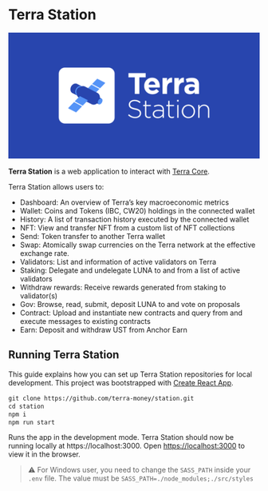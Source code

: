 # Terra Station

![Banner](Banner.png)

**Terra Station** is a web application to interact with [Terra Core](https://github.com/terra-money/core).

Terra Station allows users to:

- Dashboard: An overview of Terra’s key macroeconomic metrics
- Wallet: Coins and Tokens (IBC, CW20) holdings in the connected wallet
- History: A list of transaction history executed by the connected wallet
- NFT: View and transfer NFT from a custom list of NFT collections
- Send: Token transfer to another Terra wallet
- Swap: Atomically swap currencies on the Terra network at the effective exchange rate.
- Validators: List and information of active validators on Terra
- Staking: Delegate and undelegate LUNA to and from a list of active validators
- Withdraw rewards: Receive rewards generated from staking to validator(s)
- Gov: Browse, read, submit, deposit LUNA to and vote on proposals
- Contract: Upload and instantiate new contracts and query from and execute messages to existing contracts
- Earn: Deposit and withdraw UST from Anchor Earn

## Running Terra Station

This guide explains how you can set up Terra Station repositories for local development.
This project was bootstrapped with [Create React App](https://create-react-app.dev/).

```
git clone https://github.com/terra-money/station.git
cd station
npm i
npm run start
```

Runs the app in the development mode.
Terra Station should now be running locally at https://localhost:3000.
Open [https://localhost:3000](https://localhost:3000) to view it in the browser.

> :warning: For Windows user, you need to change the `SASS_PATH` inside your `.env` file.
> The value must be `SASS_PATH=./node_modules;./src/styles`
